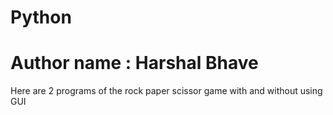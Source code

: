 # Python
# Author name : Harshal Bhave
Here are 2 programs of the rock paper scissor game with and without using GUI
